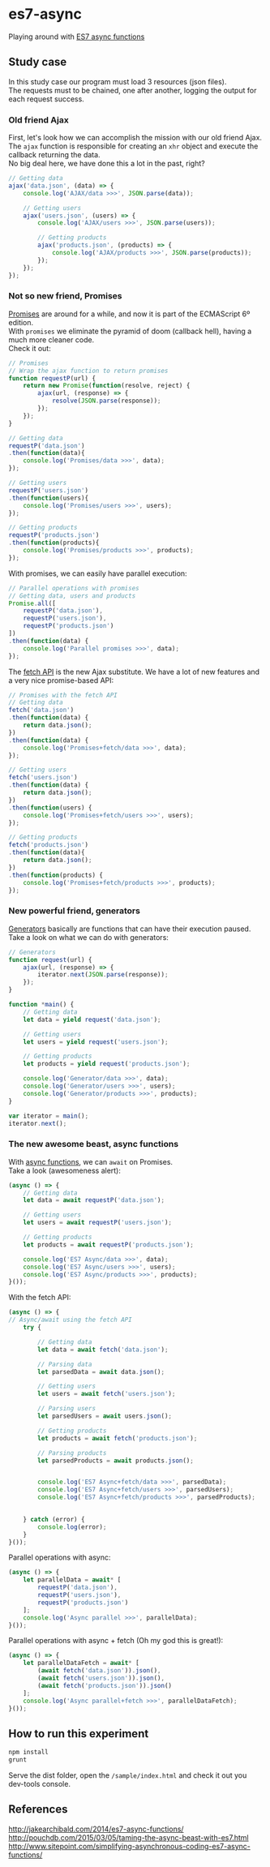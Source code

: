 # es7-async
Playing around with [ES7 async functions](https://github.com/lukehoban/ecmascript-asyncawait)

## Study case
In this study case our program must load 3 resources (json files).  
The requests must to be chained, one after another, logging the output for each request success.  

### Old friend Ajax
First, let's look how we can accomplish the mission with our old friend Ajax.  
The `ajax` function is responsible for creating an `xhr` object and execute the callback returning the data.  
No big deal here, we have done this a lot in the past, right?  

```javascript
// Getting data
ajax('data.json', (data) => {
	console.log('AJAX/data >>>', JSON.parse(data));

	// Getting users
	ajax('users.json', (users) => {
		console.log('AJAX/users >>>', JSON.parse(users));

		// Getting products
		ajax('products.json', (products) => {
			console.log('AJAX/products >>>', JSON.parse(products));
		});
	});
});
```

### Not so new friend, Promises
[Promises](https://developer.mozilla.org/en/docs/Web/JavaScript/Reference/Global_Objects/Promise) are around for a while, and now it is part of the ECMAScript 6º edition.  
With `promises` we eliminate the pyramid of doom (callback hell), having a much more cleaner code.  
Check it out:  
```javascript
// Promises
// Wrap the ajax function to return promises
function requestP(url) {
	return new Promise(function(resolve, reject) {
		ajax(url, (response) => {
			resolve(JSON.parse(response));
		});
	});
}

// Getting data
requestP('data.json')
.then(function(data){
	console.log('Promises/data >>>', data);
});

// Getting users
requestP('users.json')
.then(function(users){
	console.log('Promises/users >>>', users);
});

// Getting products
requestP('products.json')
.then(function(products){
	console.log('Promises/products >>>', products);
});
```
With promises, we can easily have parallel execution:  
```javascript
// Parallel operations with promises
// Getting data, users and products
Promise.all([
	requestP('data.json'),
	requestP('users.json'),
	requestP('products.json')
])
.then(function(data) {
	console.log('Parallel promises >>>', data);
});
```
The [fetch API](https://developer.mozilla.org/en-US/docs/Web/API/Fetch_API) is the new Ajax substitute. We have a lot of new features and a very nice promise-based API:  
```javascript
// Promises with the fetch API
// Getting data
fetch('data.json')
.then(function(data) {
	return data.json();
})
.then(function(data) {
	console.log('Promises+fetch/data >>>', data);
});

// Getting users
fetch('users.json')
.then(function(data) {
	return data.json();
})
.then(function(users) {
	console.log('Promises+fetch/users >>>', users);
});

// Getting products
fetch('products.json')
.then(function(data){
	return data.json();
})
.then(function(products) {
	console.log('Promises+fetch/products >>>', products);
});
```

### New powerful friend, generators
[Generators](https://developer.mozilla.org/en-US/docs/Web/JavaScript/Reference/Statements/function*) basically are functions that can have their execution paused.  
Take a look on what we can do with generators:  
```javascript
// Generators
function request(url) {
	ajax(url, (response) => {
		iterator.next(JSON.parse(response));
	});
}

function *main() {
	// Getting data
	let data = yield request('data.json');

	// Getting users
	let users = yield request('users.json');

	// Getting products
	let products = yield request('products.json');

	console.log('Generator/data >>>', data);
	console.log('Generator/users >>>', users);
	console.log('Generator/products >>>', products);
}

var iterator = main();
iterator.next();
```

### The new awesome beast, async functions
With [async functions](https://github.com/lukehoban/ecmascript-asyncawait), we can `await` on Promises.  
Take a look (awesomeness alert):  
```javascript
(async () => {
	// Getting data
	let data = await requestP('data.json');

	// Getting users
	let users = await requestP('users.json');

	// Getting products
	let products = await requestP('products.json');

	console.log('ES7 Async/data >>>', data);
	console.log('ES7 Async/users >>>', users);
	console.log('ES7 Async/products >>>', products);
}());
```
With the fetch API:  
```javascript
(async () => {
// Async/await using the fetch API
	try {

		// Getting data
		let data = await fetch('data.json');

		// Parsing data
		let parsedData = await data.json();

		// Getting users
		let users = await fetch('users.json');

		// Parsing users
		let parsedUsers = await users.json();

		// Getting products
		let products = await fetch('products.json');

		// Parsing products
		let parsedProducts = await products.json();


		console.log('ES7 Async+fetch/data >>>', parsedData);
		console.log('ES7 Async+fetch/users >>>', parsedUsers);
		console.log('ES7 Async+fetch/products >>>', parsedProducts);

		
	} catch (error) {
		console.log(error);
	}
}());
```
Parallel operations with async:  
```javascript
(async () => {
	let parallelData = await* [
		requestP('data.json'),
		requestP('users.json'),
		requestP('products.json')
	];
	console.log('Async parallel >>>', parallelData);
}());
```

Parallel operations with async + fetch (Oh my god this is great!):  
```javascript
(async () => {
	let parallelDataFetch = await* [
		(await fetch('data.json')).json(),
		(await fetch('users.json')).json(),
		(await fetch('products.json')).json()
	];
	console.log('Async parallel+fetch >>>', parallelDataFetch);
}());
```

## How to run this experiment
```bash
npm install
grunt
```
Serve the dist folder, open the `/sample/index.html` and check it out you dev-tools console.  

## References
http://jakearchibald.com/2014/es7-async-functions/
http://pouchdb.com/2015/03/05/taming-the-async-beast-with-es7.html
http://www.sitepoint.com/simplifying-asynchronous-coding-es7-async-functions/

